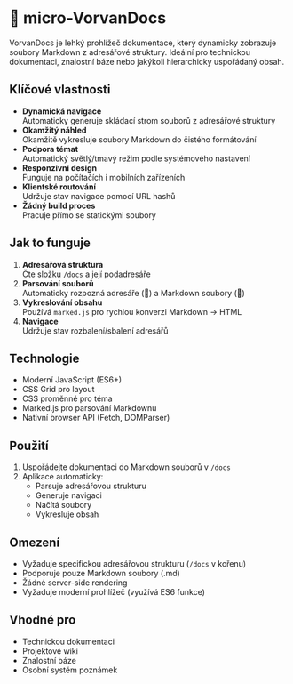 # 🐳 micro-VorvanDocs 


VorvanDocs je lehký prohlížeč dokumentace, který dynamicky zobrazuje soubory Markdown z adresářové struktury. Ideální pro technickou dokumentaci, znalostní báze nebo jakýkoli hierarchicky uspořádaný obsah.

## Klíčové vlastnosti

- **Dynamická navigace**  
  Automaticky generuje skládací strom souborů z adresářové struktury
- **Okamžitý náhled**  
  Okamžitě vykresluje soubory Markdown do čistého formátování
- **Podpora témat**  
  Automatický světlý/tmavý režim podle systémového nastavení
- **Responzivní design**  
  Funguje na počítačích i mobilních zařízeních
- **Klientské routování**  
  Udržuje stav navigace pomocí URL hashů
- **Žádný build proces**  
  Pracuje přímo se statickými soubory

## Jak to funguje

1. **Adresářová struktura**  
   Čte složku `/docs` a její podadresáře
2. **Parsování souborů**  
   Automaticky rozpozná adresáře (📁) a Markdown soubory (📄)
3. **Vykreslování obsahu**  
   Používá `marked.js` pro rychlou konverzi Markdown → HTML
4. **Navigace**  
   Udržuje stav rozbalení/sbalení adresářů

## Technologie

- Moderní JavaScript (ES6+)
- CSS Grid pro layout
- CSS proměnné pro téma
- Marked.js pro parsování Markdownu
- Nativní browser API (Fetch, DOMParser)

## Použití

1. Uspořádejte dokumentaci do Markdown souborů v `/docs`
2. Aplikace automaticky:
   - Parsuje adresářovou strukturu
   - Generuje navigaci
   - Načítá soubory
   - Vykresluje obsah

## Omezení

- Vyžaduje specifickou adresářovou strukturu (`/docs` v kořenu)
- Podporuje pouze Markdown soubory (.md)
- Žádné server-side rendering
- Vyžaduje moderní prohlížeč (využívá ES6 funkce)

## Vhodné pro

- Technickou dokumentaci
- Projektové wiki
- Znalostní báze
- Osobní systém poznámek
  
